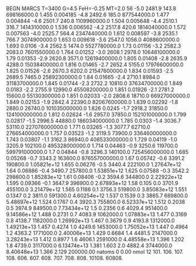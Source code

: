 BEGN
MARCS T=3400 G=4.5 FeH=-0.25 MT=2.0
                  56
-5.0 2481.9 143.8 698166000.0 1.455 0.004185 
-4.8 2492.6 185.0 877544000.0 1.477 0.004844 
-4.6 2501.7 240.8 1109960000.0 1.504 0.005648 
-4.4 2510.1 316.7 1414310000.0 1.536 0.006562 
-4.2 2517.8 420.6 1814040000.0 1.572 0.007563 
-4.0 2525.7 564.4 2347440000.0 1.612 0.008597 
-3.8 2535.1 766.7 3074900000.0 1.653 0.009618 
-3.6 2547.0 1056.0 4088600000.0 1.693 0.0106 
-3.4 2562.5 1474.0 5527780000.0 1.73 0.01156 
-3.2 2582.3 2083.0 7601550000.0 1.764 0.01252 
-3.0 2608.1 2978.0 10648100000.0 1.79 0.01353 
-2.9 2620.8 3571.0 12619400000.0 1.805 0.01408 
-2.8 2635.9 4288.0 15038400000.0 1.816 0.01465 
-2.7 2652.4 5155.0 17976600000.0 1.825 0.01526 
-2.6 2670.3 6202.0 21547600000.0 1.834 0.01593 
-2.5 2689.5 7465.0 25892300000.0 1.84 0.01665 
-2.4 2710.1 8984.0 31183700000.0 1.845 0.01744 
-2.3 2732.2 10810.0 37634700000.0 1.849 0.0183 
-2.2 2755.9 12990.0 45508200000.0 1.851 0.01926 
-2.1 2781.2 15600.0 55130300000.0 1.851 0.02033 
-2.0 2808.6 18710.0 66927000000.0 1.849 0.02153 
-1.9 2842.4 22390.0 82067600000.0 1.839 0.02292 
-1.8 2880.0 26740.0 101035000000.0 1.826 0.0245 
-1.7 2918.2 31850.0 124100000000.0 1.812 0.02624 
-1.6 2957.0 37850.0 152101000000.0 1.799 0.02817 
-1.5 2996.5 44880.0 186034000000.0 1.785 0.0303 
-1.4 3036.7 53110.0 227076000000.0 1.771 0.03265 
-1.3 3077.7 62710.0 276654000000.0 1.757 0.03523 
-1.2 3119.5 73900.0 336460000000.0 1.743 0.03807 
-1.1 3162.3 86940.0 408533000000.0 1.729 0.04119 
-1.0 3205.9 102100.0 495328000000.0 1.714 0.04463 
-0.9 3250.6 119700.0 599791000000.0 1.7 0.04844 
-0.8 3296.3 140100.0 725456000000.0 1.685 0.05268 
-0.7 3343.2 163600.0 876557000000.0 1.67 0.05742 
-0.6 3391.2 190800.0 1.05821e+12 1.655 0.06276 
-0.5 3440.4 222100.0 1.27647e+12 1.64 0.06886 
-0.4 3490.7 257800.0 1.53851e+12 1.625 0.07588 
-0.3 3542.2 298600.0 1.85283e+12 1.61 0.08406 
-0.2 3594.6 344800.0 2.22922e+12 1.595 0.09366 
-0.1 3647.9 396900.0 2.67893e+12 1.58 0.105 
0.0 3701.9 455100.0 3.21479e+12 1.565 0.1186 
0.1 3756.3 519800.0 3.85083e+12 1.551 0.1347 
0.2 3811.0 591300.0 4.60254e+12 1.537 0.1539 
0.3 3865.7 669800.0 5.48697e+12 1.524 0.1767 
0.4 3920.3 755800.0 6.52337e+12 1.512 0.2038 
0.5 3974.9 849500.0 7.73434e+12 1.5 0.2356 
0.6 4029.4 951400.0 9.14586e+12 1.488 0.2731 
0.7 4083.9 1062000.0 1.07883e+13 1.477 0.3169 
0.8 4138.7 1182000.0 1.26992e+13 1.467 0.3679 
0.9 4193.8 1312000.0 1.49213e+13 1.457 0.4274 
1.0 4249.6 1453000.0 1.75052e+13 1.447 0.4964 
1.2 4363.2 1771000.0 2.40006e+13 1.429 0.6684 
1.4 4481.5 2147000.0 3.28243e+13 1.412 0.8977 
1.6 4606.1 2591000.0 4.48558e+13 1.396 1.202 
1.8 4739.0 3117000.0 6.13474e+13 1.381 1.603 
2.0 4882.4 3744000.0 8.40648e+13 1.366 2.129 
200000.00
natoms              0      0.00
nmol          12
          101.         106.       107.      108.         606.        607.        608.
          707.         708.       808.    10108.       60808.

